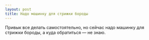 ```yaml
---
layout: post 
title: Надо машинку для стрижки бороды 
--- 
```

Привык все делать самостоятельно, но сейчас надо машинку для стрижки бороды, а куда обратиться — не знаю.